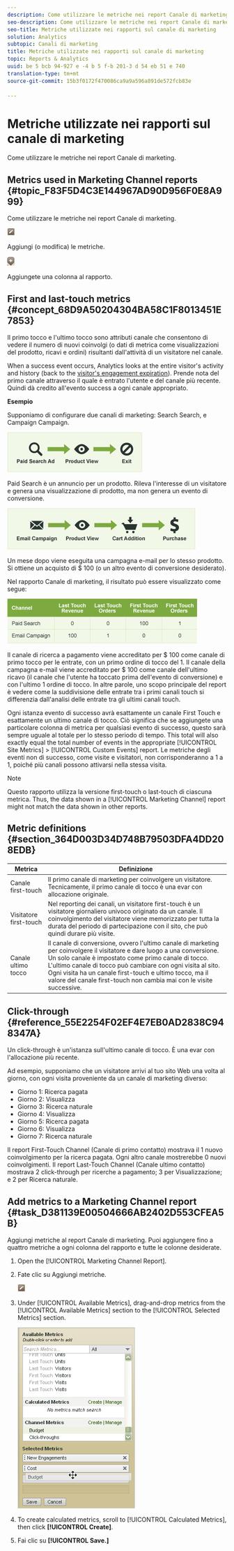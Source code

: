 ```yaml
---
description: Come utilizzare le metriche nei report Canale di marketing.
seo-description: Come utilizzare le metriche nei report Canale di marketing.
seo-title: Metriche utilizzate nei rapporti sul canale di marketing
solution: Analytics
subtopic: Canali di marketing
title: Metriche utilizzate nei rapporti sul canale di marketing
topic: Reports & Analytics
uuid: be 5 bcb 94-927 e -4 b 5 f-b 201-3 d 54 eb 51 e 740
translation-type: tm+mt
source-git-commit: 15b3f0172f470086ca9a9a596a891de572fcb83e

---
```



# Metriche utilizzate nei rapporti sul canale di marketing

Come utilizzare le metriche nei report Canale di marketing.

## Metrics used in Marketing Channel reports {#topic_F83F5D4C3E144967AD90D956F0E8A999}

Come utilizzare le metriche nei report Canale di marketing.

![](assets/metric_edit_icon.png)

Aggiungi (o modifica) le metriche.

![](assets/add_column_icon.png)

Aggiungete una colonna al rapporto.

## First and last-touch metrics {#concept_68D9A50204304BA58C1F8013451E7853}

Il primo tocco e l'ultimo tocco sono attributi canale che consentono di vedere il numero di nuovi coinvolgi (o dati di metrica come visualizzazioni del prodotto, ricavi e ordini) risultanti dall'attività di un visitatore nel canale.

When a success event occurs, Analytics looks at the entire visitor's activity and history (back to the [visitor's engagement expiration](../../components/c-marketing-channels/visitor-engagement.md#topic_32ADFDB12D3A4F35843A4545AC97C49F)). Prende nota del primo canale attraverso il quale è entrato l'utente e del canale più recente. Quindi dà credito all'evento success a ogni canale appropriato.

<!-- 

<note>
  A first-touch value has a rolling expiration based on the frequency of a visitor returning to the site. This first-touch expiration resets whenever a visitor returns to the site. This effects reporting by causing first-touch values to persist longer than you might expect. For example, this can occur if an instance of an first-touch channel was created a year ago. Remove the values on the eVar in the admin console to reset. 
</note>

 -->

**Esempio**

Supponiamo di configurare due canali di marketing: Search Search, e Campaign Campaign.

![](assets/paid_search.png)

Paid Search è un annuncio per un prodotto. Rileva l'interesse di un visitatore e genera una visualizzazione di prodotto, ma non genera un evento di conversione.

![](assets/email_campaign.png)

Un mese dopo viene eseguita una campagna e-mail per lo stesso prodotto. Si ottiene un acquisto di $ 100 (o un altro evento di conversione desiderato).

Nel rapporto Canale di marketing, il risultato può essere visualizzato come segue:

![](assets/report-graphic.png)

Il canale di ricerca a pagamento viene accreditato per $ 100 come canale di primo tocco per le entrate, con un primo ordine di tocco del 1. Il canale della campagna e-mail viene accreditato per $ 100 come canale dell'ultimo ricavo (il canale che l'utente ha toccato prima dell'evento di conversione) e con l'ultimo 1 ordine di tocco. In altre parole, uno scopo principale del report è vedere come la suddivisione delle entrate tra i primi canali touch si differenzia dall'analisi delle entrate tra gli ultimi canali touch.

Ogni istanza evento di successo avrà esattamente un canale First Touch e esattamente un ultimo canale di tocco. Ciò significa che se aggiungete una particolare colonna di metrica per qualsiasi evento di successo, questo sarà sempre uguale al totale per lo stesso periodo di tempo. This total will also exactly equal the total number of events in the appropriate [!UICONTROL Site Metrics] &gt; [!UICONTROL Custom Events] report. Le metriche degli eventi non di successo, come visite e visitatori, non corrisponderanno a 1 a 1, poiché più canali possono attivarsi nella stessa visita.

>[!NOTE]
>
>Questo rapporto utilizza la versione first-touch o last-touch di ciascuna metrica. Thus, the data shown in a [!UICONTROL Marketing Channel] report might not match the data shown in other reports.

## Metric definitions {#section_364D003D34D748B79503DFA4DD208EDB}

| Metrica | Definizione |
|--- |--- |
| Canale first-touch | Il primo canale di marketing per coinvolgere un visitatore. Tecnicamente, il primo canale di tocco è una evar con allocazione originale. |
| Visitatore first-touch | Nel reporting dei canali, un visitatore first-touch è un visitatore giornaliero univoco originato da un canale. Il coinvolgimento del visitatore viene memorizzato per tutta la durata del periodo di partecipazione con il sito, che può quindi durare più visite. |
| Canale ultimo tocco | Il canale di conversione, ovvero l'ultimo canale di marketing per coinvolgere il visitatore e dare luogo a una conversione. Un solo canale è impostato come primo canale di tocco. L'ultimo canale di tocco può cambiare con ogni visita al sito. Ogni visita ha un canale first-touch e ultimo tocco, ma il valore del canale first-touch non cambia mai con le visite successive. |

## Click-through {#reference_55E2254F02EF4E7EB0AD2838C948347A}

Un click-through è un'istanza sull'ultimo canale di tocco. È una evar con l'allocazione più recente.

Ad esempio, supponiamo che un visitatore arrivi al tuo sito Web una volta al giorno, con ogni visita proveniente da un canale di marketing diverso:

* Giorno 1: Ricerca pagata
* Giorno 2: Visualizza
* Giorno 3: Ricerca naturale
* Giorno 4: Visualizza
* Giorno 5: Ricerca pagata
* Giorno 6: Visualizza
* Giorno 7: Ricerca naturale

Il report First-Touch Channel (Canale di primo contatto) mostrava il 1 nuovo coinvolgimento per la ricerca pagata. Ogni altro canale mostrerebbe 0 nuovi coinvolgimenti. Il report Last-Touch Channel (Canale ultimo contatto) mostrava 2 click-through per ricerche a pagamento; 3 per Visualizzazione; e 2 per Ricerca naturale.

## Add metrics to a Marketing Channel report {#task_D381139E00504666AB2402D553CFEA5B}

Aggiungi metriche al report Canale di marketing. Puoi aggiungere fino a quattro metriche a ogni colonna del rapporto e tutte le colonne desiderate.

1. Open the [!UICONTROL Marketing Channel Report].
1. Fate clic su Aggiungi metriche.

   ![](assets/metric_edit_icon.png)

1. Under [!UICONTROL Available Metrics], drag-and-drop metrics from the [!UICONTROL Available Metrics] section to the [!UICONTROL Selected Metrics] section.

   ![Risultato passaggio](assets/metric_create.png)

1. To create calculated metrics, scroll to [!UICONTROL Calculated Metrics], then click **[!UICONTROL Create]**.
1. Fai clic su **[!UICONTROL Save.]**
